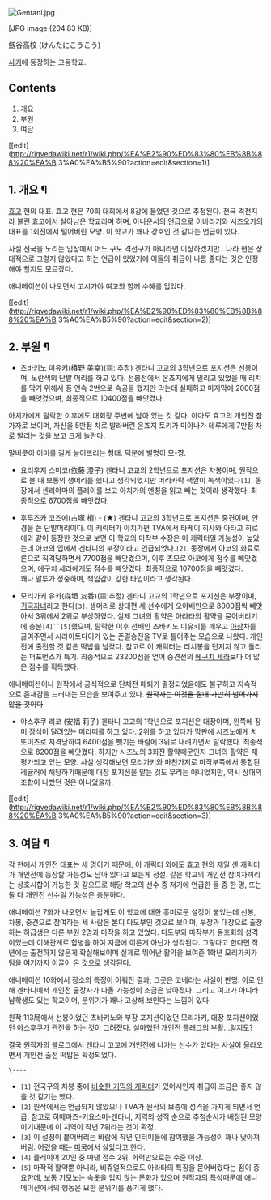 ![Gentani.jpg](//rv.wkcdn.net/http://rigvedawiki.net/r1/pds/Gentani.jpg)

[JPG image (204.83 KB)]

劔谷高校 (けんたにこうこう)

[사키](%EC%82%AC%ED%82%A4.md)에 등장하는 고등학교.

## Contents

    

1. 개요 
2. 부원 
3. 여담 

[[edit](http://rigvedawiki.net/r1/wiki.php/%EA%B2%90%ED%83%80%EB%8B%88%20%EA%B
3%A0%EA%B5%90?action=edit&section=1)]

## 1. 개요 ¶

  

[효고](%ED%9A%A8%EA%B3%A0.md) 현의 대표. 효고 현은 70회 대회에서 8강에 들었던 것으로 추정된다. 전국 격전지라
불린 효고에서 살아남은 학교라며 하며, 아나운서의 언급으로 이바라키와 시즈오카의 대표를 1회전에서 털어버린 모양. 이 학교가 꽤나 강호인 것
같다는 언급이 있다.

  

사실 전국을 노리는 입장에서 어느 구도 격전구가 아니라면 이상하겠지만…나라 현은 상대적으로 그렇지 않았다고 하는 언급이 있었기에 이들의
취급이 나름 좋다는 것은 인정해야 할지도 모르겠다.

  

애니메이션이 나오면서 고시가야 여고와 함께 수혜를 입었다.

  

[[edit](http://rigvedawiki.net/r1/wiki.php/%EA%B2%90%ED%83%80%EB%8B%88%20%EA%B
3%A0%EA%B5%90?action=edit&section=2)]

## 2. 부원 ¶

  * 츠바키노 미유키(椿野 美幸)(▦: 추정)
겐타니 고교의 3학년으로 포지션은 선봉이며, 노란색의 단발 머리를 하고 있다. 선봉전에서 온죠지에게 밀리고 있었을 때 리치를 막기 위해서 퐁
연속 2번으로 속공을 했지만 막는데 실패하고 마지막에 2000점을 빼앗겼으며, 최종적으로 10400점을 빼앗겼다.

  

아치가에게 탈락한 이후에도 대회장 주변에 남아 있는 것 같다. 아마도 효고의 개인전 참가자로 보이며, 자신을 5만점 차로 발라버린 온죠지
토키가 미야나가 테루에게 7만점 차로 발리는 것을 보고 크게 놀란다.

  

말버릇이 어미를 길게 늘어뜨리는 형태. 덕분에 별명이 모-쨩.

  

  * 요리후지 스미코(依藤 澄子)
겐타니 고교의 2학년으로 포지션은 차봉이며, 원작으로 볼 때 보통의 생머리를 했다고 생각되었지만 머리카락 색깔이 녹색이었다`[1]`.
동장에서 센리야마의 플레이를 보고 아치가의 멘칭을 읽고 빼는 것이라 생각했다. 최종적으로 6700점을 빼앗겼다.

  

  * 후루즈카 코즈에(古塚 梢) - (★)
겐타니 고교의 3학년으로 포지션은 중견이며, 안경을 쓴 단발머리이다. 이 캐릭터가 아치가편 TVA에서 타케이 히사와 아타고 히로에와 같이
등장한 것으로 보면 이 학교의 마작부 수장은 이 캐릭터일 가능성이 높았는데 아코의 입에서 겐타니의 부장이라고 언급되었다.`[2]`. 동장에서
아코의 화료로 론으로 직격당하면서 7700점을 빼앗겼으며, 이후 츠모로 아코에게 점수를 빼앗겼으며, 에구치 세라에게도 점수를 빼앗겼다.
최종적으로 10700점을 빼앗겼다.  
꽤나 말투가 정중하며, 책임감이 강한 타입이라고 생각된다.

  

  * 모리가키 유카(森垣 友香)(▦:추정)
겐타니 고교의 1학년으로 포지션은 부장이며, [귀국자녀](%EA%B7%80%EA%B5%AD%EC%9E%90%EB%85%80.md)라고
한다`[3]`. 생머리로 상대편 세 선수에게 오야배만으로 8000점씩 빼앗아서 3위에서 2위로 부상하였다. 실제 그녀의 활약은 아라타의
활약을 묻어버리기에 충분`[4]``[5]`했으며, 탈락한 이후 선배인 츠바키노 미유키를 깨우고
[아삼](%EC%95%84%EC%82%BC.md)차를 끓여주면서 시라이토다이가 있는 준결승전을 TV로 틀어주는 모습으로 나왔다.
개인전에 출전할 것 같은 떡밥을 남겼다. 참고로 이 캐릭터는 리치봉을 던지지 않고 돌리는 퍼포먼스가 특기. 최종적으로 23200점을 얻어
중견전의 [에구치 세라](%EC%97%90%EA%B5%AC%EC%B9%98%20%EC%84%B8%EB%9D%BC.md)보다 더 많은
점수를 획득했다.

  

애니메이션이나 원작에서 공식적으로 단체전 패퇴가 결정되었음에도 불구하고 지속적으로 존재감을 드러내는 모습을 보여주고 있다. <del>원작자는
이것을 절대 가만히 넘어가지 않을 것이다</del>

  

  * 야스후쿠 리코 (安福 莉子)
겐타니 고교의 1학년으로 포지션은 대장이며, 왼쪽에 장미 장식이 달려있는 머리띠를 하고 있다. 2위를 하고 있다가 막판에 시즈노에게
치또이츠로 저격당하여 6400점을 뺏기는 바람에 3위로 내려가면서 탈락했다. 최종적으로 8200점을 빼앗겼다. 하지만 시즈노의 3회전
활약때문인지 그녀의 활약은 재평가되고 있는 모양. 사실 생각해보면 모리가키와 마찬가지로 마작부쪽에서 통합된 레귤러에 해당하기때문에 대장
포지션을 맡는 것도 무리는 아니었지만, 역시 상대의 조합이 나빴던 것은 아니었을까.

  

[[edit](http://rigvedawiki.net/r1/wiki.php/%EA%B2%90%ED%83%80%EB%8B%88%20%EA%B
3%A0%EA%B5%90?action=edit&section=3)]

## 3. 여담 ¶

각 현에서 개인전 대표는 세 명이기 때문에, 이 캐릭터 외에도 효고 현의 제일 센 캐릭터가 개인전에 등장할 가능성도 남아 있다고 보는게
정설. 같은 학교의 개인전 참여자끼리는 상호시합이 가능한 것 같으므로 해당 학교의 선수 중 저기에 언급한 둘 중 한 명, 또는 둘 다 개인전
선수일 가능성은 충분하다.

  

애니메이션 7화가 나오면서 놀랍게도 이 학교에 대한 흥미로운 설정이 붙었는데 선봉, 차봉, 중견으로 참여하는 세 사람은 본디 다도부인 것으로
보이며, 부장과 대장으로 출장하는 하급생은 다른 부원 2명과 마작을 하고 있었다. 다도부와 마작부가 동호회의 성격이었는데 이해관계로 합병을
하여 지금에 이른게 아닌가 생각된다. 그렇다고 한다면 작년에는 출전하지 않은게 확실해보이며 실제로 뛰어난 활약을 보여준 1학년 모리가키가
팀을 여기까지 이끌어 온 것으로 생각된다.

  

애니메이션 10화에서 장소의 특정이 이뤄진 결과, 그곳은 고베라는 사실이 판명. 이로 인해 겐타니에서 개인전 출장자가 나올 가능성이 조금은
낮아졌다. 그리고 여고가 아니라 남학생도 있는 학교이며, 분위기가 꽤나 고상해 보인다는 느낌이 있다.

  

원작 113局에서 선봉이었던 츠바키노와 부장 포지션이었던 모리가키, 대장 포지션이었던 야스후쿠가 관전을 하는 것이 그려졌다. 설마했던 개인전
플래그의 부활...일지도?

  

결국 원작자의 블로그에서 겐타니 고교에 개인전에 나가는 선수가 있다는 사실이 올라오면서 개인전 출전 떡밥은 확정되었다.

`\----`

  * `[1]` 전국구의 차봉 중에 [비슷한 기믹의 캐릭터](%EC%86%8C%EB%A9%94%EC%95%BC%20%EB%A7%88%EC%BD%94.md)가 있어서인지 취급이 조금은 좋지 않을 것 같기는 했다.
  * `[2]` 원작에서는 언급되지 않았으나 TVA가 원작의 보충에 성격을 가지게 되면서 언급. 참고로 히메마츠-키요스미-겐타니, 지역의 성적 순으로 추첨순서가 배정된 모양이기때문에 이 지역이 작년 7위라는 것이 확정.
  * `[3]` 이 설정이 붙어버리는 바람에 작년 인터미들에 참여했을 가능성이 꽤나 낮아져버림. 어렸을 때는 [미국](%EB%AF%B8%EA%B5%AD.md)에서 살았다고 한다.
  * `[4]` 플레이어 20인 중 따낸 점수 2위. 화력만으로는 수준 이상.
  * `[5]` 마작적 활약뿐 아니라, 비쥬얼적으로도 아라타의 특징을 묻어버렸다는 점이 중요한데, 보통 기모노는 속옷을 입지 않는 문화가 있으며 원작자의 특성때문에 애니메이션에서의 행동은 묘한 분위기를 풍기게 했다.

